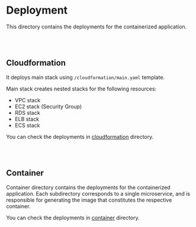 # Deployment

This directory contains the deployments for the containerized application.

<br/>
<br/>

## Cloudformation

It deploys main stack using `/cloudformation/main.yaml` template.

Main stack creates nested stacks for the following resources:

-   VPC stack
-   EC2 stack (Security Group)
-   RDS stack
-   ELB stack
-   ECS stack

You can check the deployments in [cloudformation](cloudformation) directory.

<br/>
<br/>

## Container

Container directory contains the deployments for the containerized application. Each subdirectory corresponds to a single microservice, and is responsible for generating the image that constitutes the respective container.

You can check the deployments in [container](container) directory.
